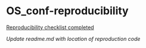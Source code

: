 # OS_conf-reproducibility

[Reproducibility checklist completed](https://github.com/anamartinovici/OS_conf-reproducibility/blob/main/osfstorage-archive/Papers%20for%20the%20exercise/Paper%202/Reproducibility%20checklist%20-%20Paper%202.xlsx)

*Update readme.md with location of reproduction code*
